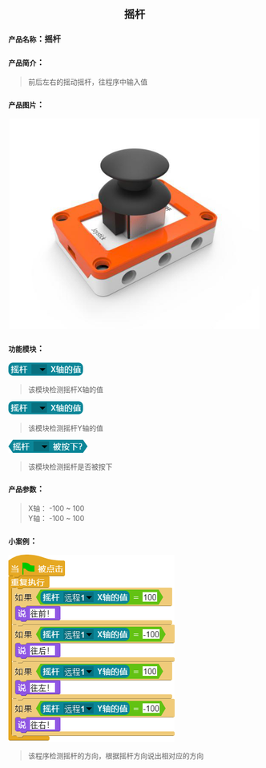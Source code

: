 ## <center>摇杆</center>

### ``产品名称``：摇杆

### ``产品简介``：

> 前后左右的摇动摇杆，往程序中输入值

### ``产品图片``：

<div align="center">
  <img src="../img/sensor/rocker/rocker.png" width="500px" ><br>
</div>


### ``功能模块``：

![](../img/sensor/rocker/XaxisValue.png)

> 该模块检测摇杆X轴的值

![](../img/sensor/rocker/XaxisValue.png)

> 该模块检测摇杆Y轴的值

![](../img/sensor/rocker/isdown.png)

> 该模块检测摇杆是否被按下

### ``产品参数``：
> X轴： -100 ~ 100  
> Y轴： -100 ~ 100

### ``小案例``：

![](../img/sensor/rocker/demo.png)

>该程序检测摇杆的方向，根据摇杆方向说出相对应的方向

